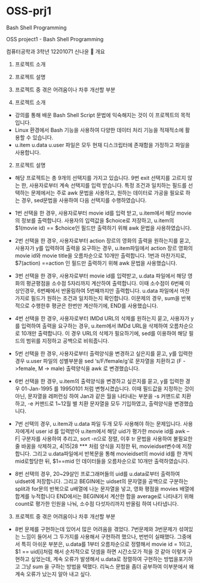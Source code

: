 # OSS-prj1
Bash Shell Programming

OSS project1 - Bash Shell Programming

컴퓨터공학과 3학년 12201071 신나윤
	개요
1.	프로젝트 소개
2.	프로젝트 설명
3.	프로젝트 중 겪은 어려움이나 차후 개선할 부분


 1.	프로젝트 소개
-	강의를 통해 배운 Bash Shell Script 문법에 익숙해지는 것이 이 프로젝트의 목적입니다.
-	Linux 환경에서 Bash 기능을 사용하여 다양한 데이터 처리 기능을 적재적소에 활용할 수 있습니다.
-	u.item u.data u.user 파일은 모두 현재 디스크립터에 존재함을 가정하고 파일을 사용합니다. 

2.	프로젝트 설명
-	해당 프로젝트는 총 9개의 선택지를 가지고 있습니다.
9번 exit 선택지를 고르지 않는 한, 사용자로부터 계속 선택지를 입력 받습니다.
특정 조건과 일치하는 필드를 선택하는 문제에서는 주로 awk 문법을 사용하고, 원하는 데이터로 가공을 필요로 하는 경우, sed문법을 사용하여 다음 선택지를 수행하였습니다. 

-	1번 선택을 한 경우, 사용자로부터 movie id를 입력 받고, u.item에서 해당 movie 의 정보를 출력합니다.
사용자의 입력값을 $choice로 저장하고, u.item의 $1(movie id) == $choice인 필드만 출력하기 위해 awk 문법을 사용하였습니다.
-	2번 선택을 한 경우, 사용자로부터 action 장르의 영화의 출력을 원하는지를 묻고, 사용자가 y를 입력하여 출력을 요구하는 경우, u.item파일에서 action 장르 영화의 movie id와 movie title을 오름차순으로 10개만 출력합니다.
1번과 마찬가지로, $7(action) ==action 인 필드만 출력하기 위해 awk 문법을 사용했습니다.
-	3번 선택을 한 경우, 사용자로부터 movie id를 입력받고, u.data 파일에서
해당 영화의 평균평점을 소수점 5자리까지 계산하여 출력합니다.
이때 소수점이 6번째 이상인경우, 6번째에서 반올림하여 5번째까지만 출력합니다. 
u.data 파일에서 마찬가지로 필드가 원하는 조건과 일치하는지 확인합니다.
이문제의 경우, sum을 반복적으로 수행한후 평균은 한번만 계산하기에, END를 사용했습니다.
-	4번 선택을 한 경우, 사용자로부터 IMDd URL의 삭제를 원하는지 묻고, 사용자가 y를 입력하여 출력을 요구하는 경우, u.item에서 IMDd URL을 삭제하여 오름차순으로 10개만 출력합니다.
이 경우 URL의 삭제가 필요하기에, sed를 이용하여 해당 필드의 범위를 지정하고 공백으로 비워줍니다.
-	5번 선택을 한 경우, 사용자로부터 출력양식을 변경하고 싶은지를 묻고, y를 입력한 경우 u.user 파일의 성별부분을 sed ‘s/F/female/g’로 문자열을 치환하고 (F ->female, M -> male) 출력양식을 awk 로 변경했습니다.
-	6번 선택을 한 경우, u.item의 출력양식을 변경하고 싶은지를 묻고, y를 입력한 경우 01-Jan-1995 를 19950101 처럼 변형시켰습니다.
이때 필드값을 지정하는 것이 아닌, 문자열을 레퍼런싱 하여 Jan과 같은 월을 나타내는 부분을 -s 커맨드로 치환하고, -e 커맨드로 1~12월 별 치환 문자열을 모두 기입하였고,  출력양식을 변경했습니다.
-	7번 선택의 경우, u.item과 u.data 파일 두개 모두 사용해야 하는 문제입니다. 사용자에게서 user id 를 입력받아 u.item에서 해당 uid가 평가한 movie id를 awk – F\| 구분자를 사용하여 추리고, sort -n으로 정렬, 이후 tr 문법을 사용하여 불필요한 줄 바꿈을 삭제하고, 4|15|28 *** 처럼 양식을 지정한 뒤, movieidset변수에 저장합니다. 그리고 u.data파일에서 반복문을 통해 movieidset의 movid id를 한 개씩 mid로할당한 뒤, $1==mid 인 데이터들을 오름차순으로 10개만 출력하였습니다. 

-	8번 선택의 경우, 20~29살인 프로그래머들의 uid를 u.data로부터 출력하여 uidset에 저장합니다. 그리고 BEGIN에는 uidset의 문자열을 공백으로 구분하는 split과 for문의 반복으로 u배열에 나눈 문자열을 넣고, 영화 평점을 movies 배열에 합계를 누적합니다 END에서는 BEGIN에서 계산한 합을 average로 나타내기 위해 count로 평가한 인원을 나눠, 소수점 다섯자리까지 반올림 하여 나타냅니다.

3.	프로젝트 중 겪은 어려움이나 차후 개선할 부분
-	8번 문제를 구현하는데 있어서 많은 어려움을 겪었다. 
7번문제와 3번문제가 섞여있는 느낌이 들어서 그 두가지를 사용해서 구현하려 했으나, 번번이 실패했다. 그중에서 특히 아쉬운 부분은, u.data를 1부터 오름차순으로 정렬해서 movie id = 1이고, $1 == uid[i]처럼 해서 순차적으로 덧셈을 하면 시간소모가 적을 것 같아 이렇게 구현하고 싶었는데, 계속 오류가 발생해서 u.data로 정렬하여 구현하는 방법을포기하고 그냥 sum 을 구하는 방법을 택했다.
리눅스 문법을 좀더 공부하여 이부분에서 왜 계속 오류가 났는지 알아 내고 싶다.
